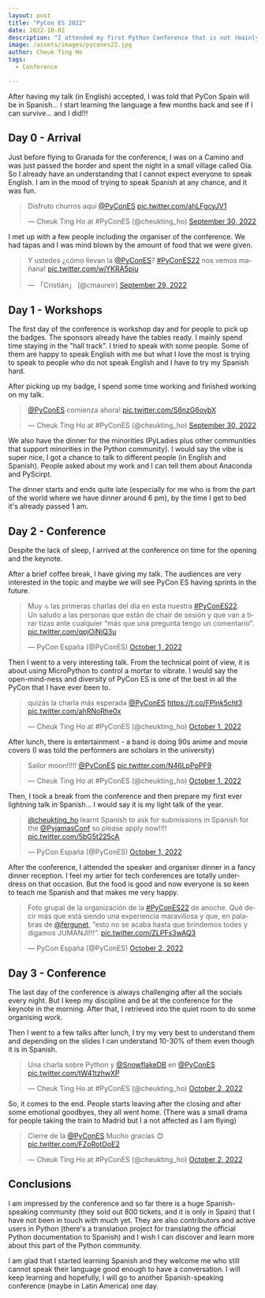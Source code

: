 ```yaml
---
layout: post
title: "PyCon ES 2022"
date: 2022-10-02
description: "I attended my first Python Conference that is not (mainly) in English"
image: /assets/images/pycones22.jpg
author: Cheuk Ting Ho
tags:
  - Conference

---
```


After having my talk (in English) accepted, I was told that PyCon Spain will be in Spanish... I start learning the language a few months back and see if I can survive... and I did!!!

## Day 0 - Arrival

Just before flying to Granada for the conference, I was on a Camino and was just passed the border and spent the night in a small village called Oía. So I already have an understanding that I cannot expect everyone to speak English. I am in the mood of trying to speak Spanish at any chance, and it was fun.

<blockquote class="twitter-tweet"><p lang="es" dir="ltr">Disfruto churros aquí <a href="https://twitter.com/PyConES?ref_src=twsrc%5Etfw">@PyConES</a> <a href="https://t.co/ahLFgcyJV1">pic.twitter.com/ahLFgcyJV1</a></p>&mdash; Cheuk Ting Ho at #PyConES (@cheukting_ho) <a href="https://twitter.com/cheukting_ho/status/1575792923928567812?ref_src=twsrc%5Etfw">September 30, 2022</a></blockquote> <script async src="https://platform.twitter.com/widgets.js" charset="utf-8"></script>

I met up with a few people including the organiser of the conference. We had tapas and I was mind blown by the amount of food that we were given.

<blockquote class="twitter-tweet"><p lang="es" dir="ltr">Y ustedes ¿cómo llevan la <a href="https://twitter.com/PyConES?ref_src=twsrc%5Etfw">@PyConES</a>? <a href="https://twitter.com/hashtag/PyConES22?src=hash&amp;ref_src=twsrc%5Etfw">#PyConES22</a> nos vemos mañana! <a href="https://t.co/wjYKRA5piu">pic.twitter.com/wjYKRA5piu</a></p>&mdash; 「Cristián」 (@cmaureir) <a href="https://twitter.com/cmaureir/status/1575567296822550530?ref_src=twsrc%5Etfw">September 29, 2022</a></blockquote> <script async src="https://platform.twitter.com/widgets.js" charset="utf-8"></script>

## Day 1 - Workshops

The first day of the conference is workshop day and for people to pick up the badges. The sponsors already have the tables ready. I mainly spend time staying in the "hall track". I tried to speak with some people. Some of them are happy to speak English with me but what I love the most is trying to speak to people who do not speak English and I have to try my Spanish hard.

After picking up my badge, I spend some time working and finished working on my talk.

<blockquote class="twitter-tweet"><p lang="es" dir="ltr"><a href="https://twitter.com/PyConES?ref_src=twsrc%5Etfw">@PyConES</a> comienza ahora! <a href="https://t.co/S6nzG6ovbX">pic.twitter.com/S6nzG6ovbX</a></p>&mdash; Cheuk Ting Ho at #PyConES (@cheukting_ho) <a href="https://twitter.com/cheukting_ho/status/1575850345904963584?ref_src=twsrc%5Etfw">September 30, 2022</a></blockquote> <script async src="https://platform.twitter.com/widgets.js" charset="utf-8"></script>

We also have the dinner for the minorities (PyLadies plus other communities that support minorities in the Python community). I would say the vibe is super nice, I got a chance to talk to different people (in English and Spanish). People asked about my work and I can tell them about Anaconda and PyScirpt.

The dinner starts and ends quite late (especially for me who is from the part of the world where we have dinner around 6 pm), by the time I get to bed it's already passed 1 am.

## Day 2 - Conference

Despite the lack of sleep, I arrived at the conference on time for the opening and the keynote.

After a brief coffee break, I have giving my talk. The audiences are very interested in the topic and maybe we will see PyCon ES having sprints in the future.

<blockquote class="twitter-tweet"><p lang="es" dir="ltr">Muy 🔝 las primeras charlas del día en esta nuestra <a href="https://twitter.com/hashtag/PyConES22?src=hash&amp;ref_src=twsrc%5Etfw">#PyConES22</a>.<br>Un saludo a las personas que están de chair de sesión y que van a tirar tizas ante cualquier “más que una pregunta tengo un comentario”. <a href="https://t.co/qpjOiNiQ3u">pic.twitter.com/qpjOiNiQ3u</a></p>&mdash; PyCon España (@PyConES) <a href="https://twitter.com/PyConES/status/1576138579712933889?ref_src=twsrc%5Etfw">October 1, 2022</a></blockquote> <script async src="https://platform.twitter.com/widgets.js" charset="utf-8"></script>

Then I went to a very interesting talk. From the technical point of view, it is about using MicroPython to control a mortar to vibrate. I would say the open-mind-ness and diversity of PyCon ES is one of the best in all the PyCon that I have ever been to.

<blockquote class="twitter-tweet"><p lang="es" dir="ltr">quizás la charla más esperada <a href="https://twitter.com/PyConES?ref_src=twsrc%5Etfw">@PyConES</a> <a href="https://t.co/FPlnk5cht3">https://t.co/FPlnk5cht3</a> <a href="https://t.co/ahRNoRhe0x">pic.twitter.com/ahRNoRhe0x</a></p>&mdash; Cheuk Ting Ho at #PyConES (@cheukting_ho) <a href="https://twitter.com/cheukting_ho/status/1576165855565873152?ref_src=twsrc%5Etfw">October 1, 2022</a></blockquote> <script async src="https://platform.twitter.com/widgets.js" charset="utf-8"></script>

After lunch, there is entertainment - a band is doing 90s anime and movie covers (I was told the performers are scholars in the university)

<blockquote class="twitter-tweet"><p lang="en" dir="ltr">Sailor moon!!!!! <a href="https://twitter.com/PyConES?ref_src=twsrc%5Etfw">@PyConES</a> <a href="https://t.co/N46LpPpPF9">pic.twitter.com/N46LpPpPF9</a></p>&mdash; Cheuk Ting Ho at #PyConES (@cheukting_ho) <a href="https://twitter.com/cheukting_ho/status/1576192308860817413?ref_src=twsrc%5Etfw">October 1, 2022</a></blockquote> <script async src="https://platform.twitter.com/widgets.js" charset="utf-8"></script>

Then, I took a break from the conference and then prepare my first ever lightning talk in Spanish... I would say it is my light talk of the year.

<blockquote class="twitter-tweet" data-conversation="none"><p lang="en" dir="ltr"><a href="https://twitter.com/cheukting_ho?ref_src=twsrc%5Etfw">@cheukting_ho</a> learnt Spanish to ask for submissions in Spanish for the <a href="https://twitter.com/PyjamasConf?ref_src=twsrc%5Etfw">@PyjamasConf</a> so please apply now!!!! <a href="https://t.co/5bG5t225cA">pic.twitter.com/5bG5t225cA</a></p>&mdash; PyCon España (@PyConES) <a href="https://twitter.com/PyConES/status/1576261214639824896?ref_src=twsrc%5Etfw">October 1, 2022</a></blockquote> <script async src="https://platform.twitter.com/widgets.js" charset="utf-8"></script>

After the conference, I attended the speaker and organiser dinner in a fancy dinner reception. I feel my artier for tech conferences are totally under-dress on that occasion. But the food is good and now everyone is so keen to teach me Spanish and that makes me very happy.

<blockquote class="twitter-tweet"><p lang="es" dir="ltr">Foto grupal de la organización de la <a href="https://twitter.com/hashtag/PyConES22?src=hash&amp;ref_src=twsrc%5Etfw">#PyConES22</a> de anoche. Qué decir más que está siendo una experiencia maravillosa y que, en palabras de <a href="https://twitter.com/fergunet?ref_src=twsrc%5Etfw">@fergunet</a>, “esto no se acaba hasta que brindemos todes y digamos JUMANJI!!!”. <a href="https://t.co/ZLPFs3wAQ3">pic.twitter.com/ZLPFs3wAQ3</a></p>&mdash; PyCon España (@PyConES) <a href="https://twitter.com/PyConES/status/1576527460140998657?ref_src=twsrc%5Etfw">October 2, 2022</a></blockquote> <script async src="https://platform.twitter.com/widgets.js" charset="utf-8"></script>

## Day 3 - Conference

The last day of the conference is always challenging after all the socials every night. But I keep my discipline and be at the conference for the keynote in the morning. After that, I retrieved into the quiet room to do some organising work.

Then I went to a few talks after lunch, I try my very best to understand them and depending on the slides I can understand 10-30% of them even though it is in Spanish.

<blockquote class="twitter-tweet"><p lang="fr" dir="ltr">Una charla sobre Python y <a href="https://twitter.com/SnowflakeDB?ref_src=twsrc%5Etfw">@SnowflakeDB</a> en <a href="https://twitter.com/PyConES?ref_src=twsrc%5Etfw">@PyConES</a> <a href="https://t.co/tW41tzhwXP">pic.twitter.com/tW41tzhwXP</a></p>&mdash; Cheuk Ting Ho at #PyConES (@cheukting_ho) <a href="https://twitter.com/cheukting_ho/status/1576526039626285058?ref_src=twsrc%5Etfw">October 2, 2022</a></blockquote> <script async src="https://platform.twitter.com/widgets.js" charset="utf-8"></script>

So, it comes to the end. People starts leaving after the closing and after some emotional goodbyes, they all went home. (There was a small drama for people taking the train to Madrid but I a not affected as I am flying)

<blockquote class="twitter-tweet"><p lang="es" dir="ltr">Cierre de la <a href="https://twitter.com/PyConES?ref_src=twsrc%5Etfw">@PyConES</a> Mucho gracias 😊 <a href="https://t.co/FZoRotOoE2">pic.twitter.com/FZoRotOoE2</a></p>&mdash; Cheuk Ting Ho at #PyConES (@cheukting_ho) <a href="https://twitter.com/cheukting_ho/status/1576597110618992640?ref_src=twsrc%5Etfw">October 2, 2022</a></blockquote> <script async src="https://platform.twitter.com/widgets.js" charset="utf-8"></script>

## Conclusions

I am impressed by the conference and so far there is a huge Spanish-speaking community (they sold out 800 tickets, and it is only in Spain) that I have not been in touch with much yet. They are also contributors and active users in Python (there's a translation project for translating the official Python documentation to Spanish) and I wish I can discover and learn more about this part of the Python community.

I am glad that I started learning Spanish and they welcome me who still cannot speak their language good enough to have a conversation. I will keep learning and hopefully, I will go to another Spanish-speaking conference (maybe in Latin America) one day.
